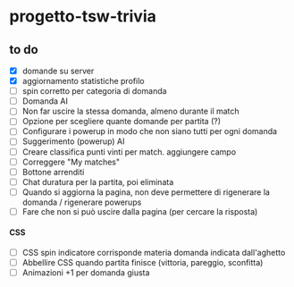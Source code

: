 # progetto-tsw-trivia

## to do
- [x] domande su server
- [x] aggiornamento statistiche profilo
- [ ] spin corretto per categoria di domanda
- [ ] Domanda AI
- [ ] Non far uscire la stessa domanda, almeno durante il match
- [ ] Opzione per scegliere quante domande per partita (?)
- [ ] Configurare i powerup in modo che non siano tutti per ogni domanda
- [ ] Suggerimento (powerup) AI
- [ ] Creare classifica punti vinti per match. aggiungere campo
- [ ] Correggere "My matches"
- [ ] Bottone arrenditi
- [ ] Chat duratura per la partita, poi eliminata
- [ ] Quando si aggiorna la pagina, non deve permettere di rigenerare la domanda / rigenerare powerups
- [ ] Fare che non si può uscire dalla pagina (per cercare la risposta)

#### CSS
- [ ] CSS spin indicatore corrisponde materia domanda indicata dall'aghetto
- [ ] Abbellire CSS quando partita finisce (vittoria, pareggio, sconfitta)
- [ ] Animazioni +1 per domanda giusta